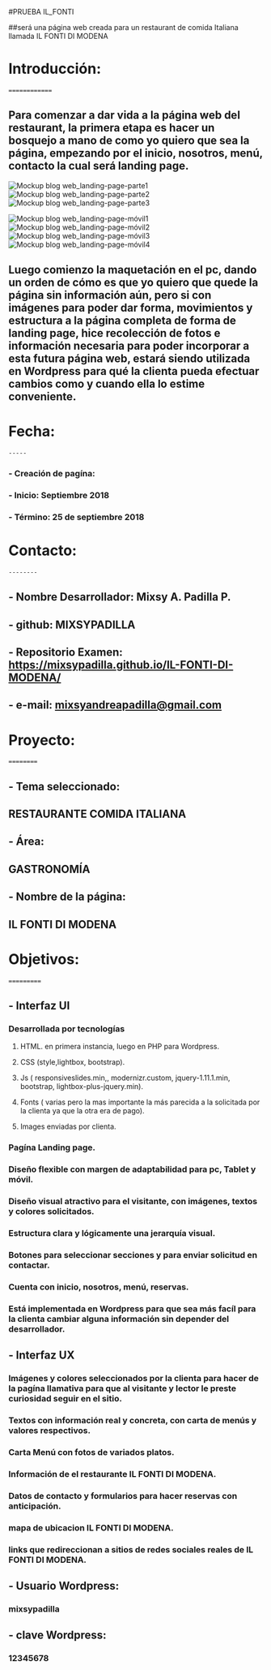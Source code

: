 #PRUEBA IL_FONTI

##será una página web creada para un restaurant de comida Italiana  llamada IL FONTI DI MODENA
#  Introducción:
    ============
## Para comenzar a dar vida a la página web del restaurant, la primera etapa es hacer un bosquejo a mano de como yo quiero que sea la página, empezando por el inicio, nosotros, menú, contacto la cual será landing page.

![Mockup blog web_landing-page-parte1](/assets/images/maquetacion/web-1.jpg)
![Mockup blog web_landing-page-parte2](/assets/images/maquetacion/web-2.jpg)
![Mockup blog web_landing-page-parte3](/assets/images/maquetacion/web-3.jpg)

![Mockup blog web_landing-page-móvil1](/assets/images/maquetacion/movil-1.jpg)
![Mockup blog web_landing-page-móvil2](/assets/images/maquetacion/movil-2.jpg)
![Mockup blog web_landing-page-móvil3](/assets/images/maquetacion/movil-3.jpg)
![Mockup blog web_landing-page-móvil4](/assets/images/maquetacion/movil-4.jpg)


## Luego comienzo la maquetación en el pc, dando un orden de cómo es que yo quiero que quede la página sin información aún, pero si con imágenes para poder dar forma, movimientos y estructura a la página completa de forma de landing page, hice recolección de fotos e información necesaria para poder incorporar a esta futura página web, estará siendo utilizada en Wordpress para qué la clienta pueda efectuar cambios como y cuando ella lo estime conveniente.

# Fecha:
    -----
### - Creación de pagína:
### - Inicio:  Septiembre 2018
### - Término: 25 de septiembre 2018

#  Contacto:
    --------
## - Nombre Desarrollador: Mixsy A. Padilla P.
## - github: MIXSYPADILLA
## - Repositorio Examen: https://mixsypadilla.github.io/IL-FONTI-DI-MODENA/
## - e-mail: mixsyandreapadilla@gmail.com 


#  Proyecto:
    ========

## - Tema seleccionado:
##   RESTAURANTE COMIDA ITALIANA
## - Área:
##   GASTRONOMÍA
## - Nombre de la página:
##   IL FONTI DI MODENA

#  Objetivos:
    =========

## - Interfaz UI
###  Desarrollada por tecnologías  

1. HTML. en primera instancia, luego en PHP para  Wordpress.

2. CSS (style,lightbox, bootstrap).

3. Js ( responsiveslides.min,, modernizr.custom, jquery-1.11.1.min, bootstrap, lightbox-plus-jquery.min).

4. Fonts ( varias pero la mas importante la más parecida a la solicitada por la clienta ya que la otra era de pago).


5. Images enviadas por clienta.

###  Pagína Landing page.
###  Diseño flexible con margen de adaptabilidad para pc, Tablet y móvil.
###  Diseño visual atractivo para el visitante, con imágenes, textos y colores solicitados.
###  Estructura clara y lógicamente una jerarquía visual.
###  Botones para seleccionar secciones y para enviar solicitud en contactar.
###  Cuenta con inicio, nosotros, menú, reservas.
###	 Está implementada en Wordpress para que sea más facíl para la clienta cambiar alguna información sin depender del desarrollador.

## - Interfaz UX
###  Imágenes y colores seleccionados por la clienta para hacer de la pagína llamativa para que al visitante y lector le preste curiosidad seguir en el sitio.
###  Textos con información real y concreta, con carta de menús y valores respectivos.
###  Carta Menú con fotos de variados platos.
###  Información de el restaurante IL FONTI DI MODENA.
###  Datos de contacto y formularios para hacer reservas con anticipación.
###  mapa de ubicacion IL FONTI DI MODENA.
###  links que redireccionan a sitios de redes sociales reales de IL FONTI DI MODENA.

## - Usuario Wordpress:

### mixsypadilla

## - clave Wordpress:

### 12345678
